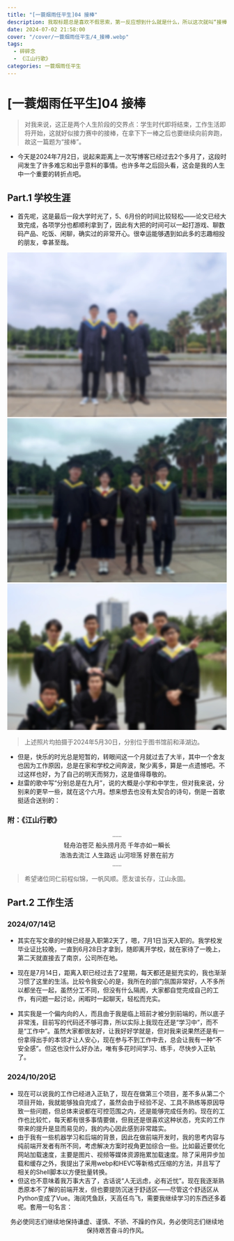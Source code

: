 ```yaml
---
title: "[一蓑烟雨任平生]04 接棒"
description: 我取标题总是喜欢不假思索，第一反应想到什么就是什么，所以这次就叫“接棒”。
date: 2024-07-02 21:58:00
cover: "/cover/一蓑烟雨任平生/4_接棒.webp"
tags:
  - 碎碎念
  - 《江山行歌》
categories: 一蓑烟雨任平生
---
```


# [一蓑烟雨任平生]04 接棒

> 对我来说，这正是两个人生阶段的交界点：学生时代即将结束，工作生活即将开始，这就好似接力赛中的接棒，在拿下下一棒之后也要继续向前奔跑，故这一篇题为“接棒”。

* 今天是2024年7月2日，说起来距离上一次写博客已经过去2个多月了，这段时间发生了许多难忘和出乎意料的事情。也许多年之后回头看，这会是我的人生中一个重要的转折点吧。

## Part.1 学校生涯

* 首先呢，这是最后一段大学时光了，5、6月份的时间比较轻松——论文已经大致完成，各项学分也都顺利拿到了，因此有大把的时间可以一起打游戏、聊数码产品、吃饭、闲聊，确实过的非常开心。很幸运能够遇到如此多的志趣相投的朋友，幸甚至哉。

![好舍友](./Roommates.webp)
![好友](./Friends.webp)
![好伙计](./Guys.webp)

> 上述照片均拍摄于2024年5月30日，分别位于图书馆前和泽湖边。

* 但是，快乐的时光总是短暂的，转眼间这一个月就过去了大半，其中一个舍友也因为工作原因，总是在家和学校之间奔波，聚少离多，算是一点遗憾吧。不过这样也好，为了自己的明天而努力，这是值得尊敬的。
* 赵雷的歌中写“分别总是在九月”，说的大概是小学和中学生，但对我来说，分别来的更早一些，就在这个六月。想来想去也没有太契合的诗句，倒是一首歌挺适合送别的：

### 附：《江山行歌》

<p style="font-family: LXGW WenKai Screen; text-align: center; margin: 0.25em;">......</p>
<p style="font-family: LXGW WenKai Screen; text-align: center; margin: 0.25em;">轻舟泊苍茫 船头捞月亮 千年亦如一瞬长</p>
<p style="font-family: LXGW WenKai Screen; text-align: center; margin: 0.25em;">浩浩去流江 人生路远 山河坦荡 好景在前方</p>
<p style="font-family: LXGW WenKai Screen; text-align: center; margin: 0.25em;">......</p>

> 希望诸位同仁前程似锦，一帆风顺。愿友谊长存，江山永固。

## Part.2 工作生活

### 2024/07/14记

* 其实在写文章的时候已经是入职第2天了，嗯，7月1日当天入职的。我学校发毕业证比较晚，一直到6月28日才拿到，随即离开学校，就在家待了一晚上，第二天就直接去了南京，公司所在地。

* 现在是7月14日，距离入职已经过去了2星期，每天都还是挺充实的，我也渐渐习惯了这里的生活。比较令我安心的是，我所在的部门氛围非常好，人不多所以都坐在一起，虽然分工不同，但没有什么隔阂，大家都自觉完成自己的工作，有问题一起讨论，闲暇时一起聊天，轻松而充实。
* 其实我是一个偏内向的人，而且由于我是临上班前才被分到前端的，所以底子非常浅，目前写的代码还不够可靠，所以实际上我现在还是“学习中”，而不是“工作中”。虽然大家都很友好，让我好好学就是，但对我来说果然还是有一份拿得出手的本领才让人安心，现在参与不到工作中去，总会让我有一种“不安全感”。但这也没什么好办法，唯有多花时间学习、练手，尽快步入正轨了。

### 2024/10/20记

* 现在可以说我的工作已经进入正轨了，现在在做第三个项目，差不多从第二个项目开始，我就能够独自完成了，虽然会由于经验不足、工具不熟练等原因导致一些问题，但总体来说都在可控范围之内，还是能够完成任务的。现在的工作也比较忙，每天都有很多事情要做，但我还是很喜欢这种状态，充实的工作带来的提升是显而易见的，我的内心因此感到非常踏实。
* 由于我有一些机器学习和后端的背景，因此在做前端开发时，我的思考内容与纯前端开发者有所不同，考虑解决方案时视角更加综合一些。比如最近要优化网站加载速度，主要是图片、视频等媒体资源拖累加载速度。除了采用异步加载和缓存之外，我提出了采用webp和HEVC等新格式压缩的方法，并且写了相关的Shell脚本以方便批量转换。
* 但这也不意味着我万事大吉了，古话说“人无远虑，必有近忧”。现在我逐渐熟悉原本不了解的前端开发，但也要提防沉迷于舒适区——尽管这个舒适区从Python变成了Vue。海阔凭鱼跃，天高任鸟飞，需要我继续学习的东西还多着呢。套用一句名言：

<p style="font-family: LXGW WenKai Screen; text-align: center; margin: 0.25em;">
务必使同志们继续地保持谦虚、谨慎、不骄、不躁的作风，务必使同志们继续地保持艰苦奋斗的作风。
</p>
